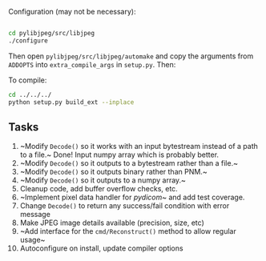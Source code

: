 Configuration (may not be necessary):
```bash

cd pylibjpeg/src/libjpeg
./configure
```
Then open `pylibjpeg/src/libjpeg/automake` and copy the arguments from
``ADDOPTS`` into `extra_compile_args` in `setup.py`. Then:

To compile:
```bash
cd ../../../
python setup.py build_ext --inplace
```


Tasks
-----

1. ~Modify `Decode()` so it works with an input bytestream instead of a path to
   a file.~ Done! Input numpy array which is probably better.
2. ~Modify `Decode()` so it outputs to a bytestream rather than a file.~
3. ~Modify `Decode()` so it outputs binary rather than PNM.~
4. ~Modify `Decode()` so it outputs to a numpy array.~
5. Cleanup code, add buffer overflow checks, etc.
6. ~Implement pixel data handler for *pydicom*~ and add test coverage.
7. Change `Decode()` to return any success/fail condition with error message
8. Make JPEG image details available (precision, size, etc)
9. ~Add interface for the `cmd/Reconstruct()` method to allow regular usage~
10. Autoconfigure on install, update compiler options
